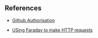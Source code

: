 ## References

- [Github Authorisation]("https://developer.github.com/apps/building-oauth-apps/authorization-options-for-oauth-apps/#web-application-flow")  

- [USing Faraday to make HTTP requests]("https://www.mobomo.com/2012/03/faraday-one-http-client-to-rule-them-all/")  


